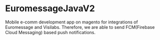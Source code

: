 # EuromessageJavaV2
Mobile e-comm development app on magento for integrations of Euromessage and Visilabs.
Therefore, we are able to send FCM(Firebase Cloud Messaging) based push notifications.

